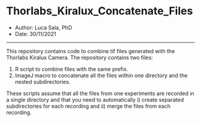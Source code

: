 # Thorlabs_Kiralux_Concatenate_Files
* Author: Luca Sala, PhD
* Date: 30/11/2021
---

This repository contains code to combine tif files generated with the Thorlabs Kiralux Camera. The repository contains two files:

1. R script to combine files with the same prefix.
2. ImageJ macro to concatenate all the files within one directory and the nested subdirectories.

These scripts assume that all the files from one experiments are recorded in a single directory and that you need to automatically i) create separated subdirectories for each recording and ii) merge the files from each recording. 




